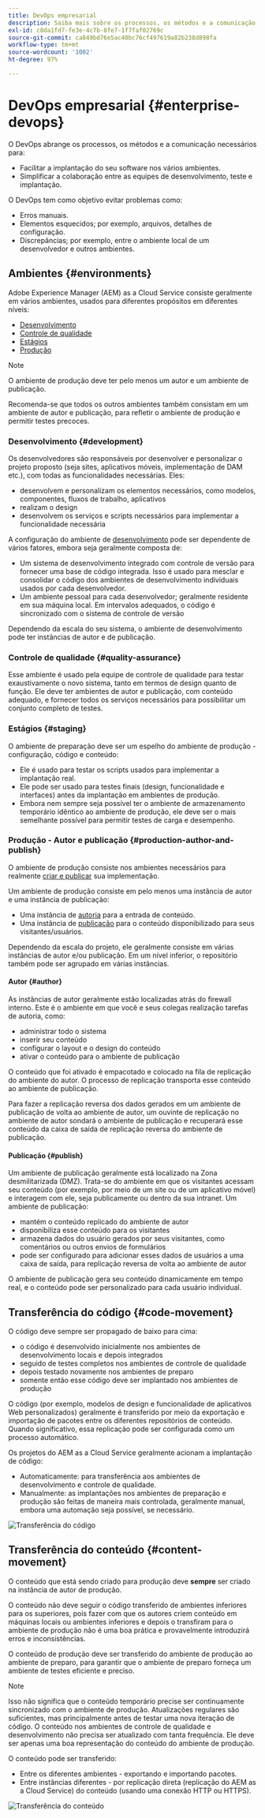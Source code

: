 ```yaml
---
title: DevOps empresarial
description: Saiba mais sobre os processos, os métodos e a comunicação necessários para facilitar a implantação e simplificar a colaboração.
exl-id: c8da1fd7-fe3e-4c7b-8fe7-1f7faf02769c
source-git-commit: ca849bd76e5ac40bc76cf497619a82b238d898fa
workflow-type: tm+mt
source-wordcount: '1002'
ht-degree: 97%

---
```


# DevOps empresarial {#enterprise-devops}

O DevOps abrange os processos, os métodos e a comunicação necessários para:

* Facilitar a implantação do seu software nos vários ambientes.
* Simplificar a colaboração entre as equipes de desenvolvimento, teste e implantação.

O DevOps tem como objetivo evitar problemas como:

* Erros manuais.
* Elementos esquecidos; por exemplo, arquivos, detalhes de configuração.
* Discrepâncias; por exemplo, entre o ambiente local de um desenvolvedor e outros ambientes.

## Ambientes {#environments}

Adobe Experience Manager (AEM) as a Cloud Service consiste geralmente em vários ambientes, usados para diferentes propósitos em diferentes níveis:

* [Desenvolvimento](#development)
* [Controle de qualidade](#quality-assurance)
* [Estágios](#staging)
* [Produção](#production-author-and-publish)

>[!NOTE]
>
>O ambiente de produção deve ter pelo menos um autor e um ambiente de publicação.
>
>Recomenda-se que todos os outros ambientes também consistam em um ambiente de autor e publicação, para refletir o ambiente de produção e permitir testes precoces.

### Desenvolvimento {#development}

Os desenvolvedores são responsáveis por desenvolver e personalizar o projeto proposto (seja sites, aplicativos móveis, implementação de DAM etc.), com todas as funcionalidades necessárias. Eles:

* desenvolvem e personalizam os elementos necessários, como modelos, componentes, fluxos de trabalho, aplicativos
* realizam o design
* desenvolvem os serviços e scripts necessários para implementar a funcionalidade necessária

A configuração do ambiente de [desenvolvimento](/help/implementing/developing/introduction/development-guidelines.md) pode ser dependente de vários fatores, embora seja geralmente composta de:

* Um sistema de desenvolvimento integrado com controle de versão para fornecer uma base de código integrada. Isso é usado para mesclar e consolidar o código dos ambientes de desenvolvimento individuais usados por cada desenvolvedor.
* Um ambiente pessoal para cada desenvolvedor; geralmente residente em sua máquina local. Em intervalos adequados, o código é sincronizado com o sistema de controle de versão

Dependendo da escala do seu sistema, o ambiente de desenvolvimento pode ter instâncias de autor e de publicação.

### Controle de qualidade {#quality-assurance}

Esse ambiente é usado pela equipe de controle de qualidade para testar exaustivamente o novo sistema, tanto em termos de design quanto de função. Ele deve ter ambientes de autor e publicação, com conteúdo adequado, e fornecer todos os serviços necessários para possibilitar um conjunto completo de testes.

### Estágios {#staging}

O ambiente de preparação deve ser um espelho do ambiente de produção - configuração, código e conteúdo:

* Ele é usado para testar os scripts usados para implementar a implantação real.
* Ele pode ser usado para testes finais (design, funcionalidade e interfaces) antes da implantação em ambientes de produção.
* Embora nem sempre seja possível ter o ambiente de armazenamento temporário idêntico ao ambiente de produção, ele deve ser o mais semelhante possível para permitir testes de carga e desempenho.

### Produção - Autor e publicação {#production-author-and-publish}

O ambiente de produção consiste nos ambientes necessários para realmente [criar e publicar](/help/sites-cloud/authoring/getting-started/concepts.md) sua implementação.

Um ambiente de produção consiste em pelo menos uma instância de autor e uma instância de publicação:

* Uma instância de [autoria](#author) para a entrada de conteúdo.
* Uma instância de [publicação](#publish) para o conteúdo disponibilizado para seus visitantes/usuários.

Dependendo da escala do projeto, ele geralmente consiste em várias instâncias de autor e/ou publicação. Em um nível inferior, o repositório também pode ser agrupado em várias instâncias.

#### Autor {#author}

As instâncias de autor geralmente estão localizadas atrás do firewall interno. Este é o ambiente em que você e seus colegas realização tarefas de autoria, como:

* administrar todo o sistema
* inserir seu conteúdo
* configurar o layout e o design do conteúdo
* ativar o conteúdo para o ambiente de publicação

O conteúdo que foi ativado é empacotado e colocado na fila de replicação do ambiente do autor. O processo de replicação transporta esse conteúdo ao ambiente de publicação.

Para fazer a replicação reversa dos dados gerados em um ambiente de publicação de volta ao ambiente de autor, um ouvinte de replicação no ambiente de autor sondará o ambiente de publicação e recuperará esse conteúdo da caixa de saída de replicação reversa do ambiente de publicação.

#### Publicação {#publish}

Um ambiente de publicação geralmente está localizado na Zona desmilitarizada (DMZ). Trata-se do ambiente em que os visitantes acessam seu conteúdo (por exemplo, por meio de um site ou de um aplicativo móvel) e interagem com ele, seja publicamente ou dentro da sua intranet. Um ambiente de publicação:

* mantém o conteúdo replicado do ambiente de autor
* disponibiliza esse conteúdo para os visitantes
* armazena dados do usuário gerados por seus visitantes, como comentários ou outros envios de formulários
* pode ser configurado para adicionar esses dados de usuários a uma caixa de saída, para replicação reversa de volta ao ambiente de autor

O ambiente de publicação gera seu conteúdo dinamicamente em tempo real, e o conteúdo pode ser personalizado para cada usuário individual.

## Transferência do código {#code-movement}

O código deve sempre ser propagado de baixo para cima:

* o código é desenvolvido inicialmente nos ambientes de desenvolvimento locais e depois integrados
* seguido de testes completos nos ambientes de controle de qualidade
* depois testado novamente nos ambientes de preparo
* somente então esse código deve ser implantado nos ambientes de produção

O código (por exemplo, modelos de design e funcionalidade de aplicativos Web personalizados) geralmente é transferido por meio da exportação e importação de pacotes entre os diferentes repositórios de conteúdo. Quando significativo, essa replicação pode ser configurada como um processo automático.

Os projetos do AEM as a Cloud Service geralmente acionam a implantação de código:

* Automaticamente: para transferência aos ambientes de desenvolvimento e controle de qualidade.
* Manualmente: as implantações nos ambientes de preparação e produção são feitas de maneira mais controlada, geralmente manual, embora uma automação seja possível, se necessário.

![Transferência do código](assets/code-movement.png)

## Transferência do conteúdo {#content-movement}

O conteúdo que está sendo criado para produção deve **sempre** ser criado na instância de autor de produção.

O conteúdo não deve seguir o código transferido de ambientes inferiores para os superiores, pois fazer com que os autores criem conteúdo em máquinas locais ou ambientes inferiores e depois o transfiram para o ambiente de produção não é uma boa prática e provavelmente introduzirá erros e inconsistências.

O conteúdo de produção deve ser transferido do ambiente de produção ao ambiente de preparo, para garantir que o ambiente de preparo forneça um ambiente de testes eficiente e preciso.

>[!NOTE]
>
>Isso não significa que o conteúdo temporário precise ser continuamente sincronizado com o ambiente de produção. Atualizações regulares são suficientes, mas principalmente antes de testar uma nova iteração de código. O conteúdo nos ambientes de controle de qualidade e desenvolvimento não precisa ser atualizado com tanta frequência. Ele deve ser apenas uma boa representação do conteúdo do ambiente de produção.

O conteúdo pode ser transferido:

* Entre os diferentes ambientes - exportando e importando pacotes.
* Entre instâncias diferentes - por replicação direta (replicação do AEM as a Cloud Service) do conteúdo (usando uma conexão HTTP ou HTTPS).

![Transferência do conteúdo](assets/content-movement.png)
